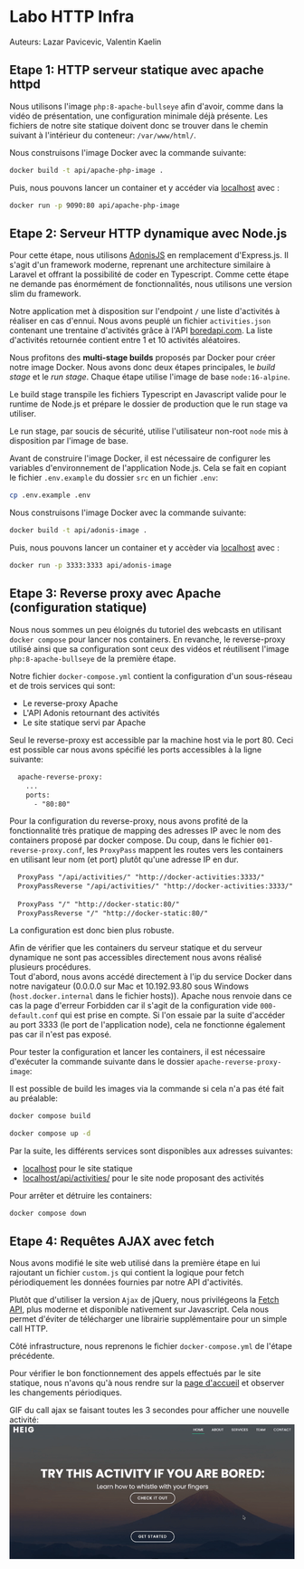 # Labo HTTP Infra

Auteurs: Lazar Pavicevic, Valentin Kaelin

## Etape 1: HTTP serveur statique avec apache httpd

Nous utilisons l'image `php:8-apache-bullseye` afin d'avoir, comme dans la vidéo de présentation, une configuration minimale déjà présente.
Les fichiers de notre site statique doivent donc se trouver dans le chemin suivant à l'intérieur du conteneur: `/var/www/html/`.

Nous construisons l'image Docker avec la commande suivante:

```bash
docker build -t api/apache-php-image .
```

Puis, nous pouvons lancer un container et y accéder via [localhost](http://localhost:9090) avec :

```bash
docker run -p 9090:80 api/apache-php-image
```

## Etape 2: Serveur HTTP dynamique avec Node.js

Pour cette étape, nous utilisons [AdonisJS](https://adonisjs.com/) en remplacement d'Express.js. Il s'agit d'un framework moderne, reprenant une architecture similaire à Laravel et offrant la possibilité de coder en Typescript. Comme cette étape ne demande pas énormément de fonctionnalités, nous utilisons une version slim du framework.

Notre application met à disposition sur l'endpoint `/` une liste d'activités à réaliser en cas d'ennui. Nous avons peuplé un fichier `activities.json` contenant une trentaine d'activités grâce à l'API [boredapi.com](https://www.boredapi.com/).
La liste d'activités retournée contient entre 1 et 10 activités aléatoires.

Nous profitons des **multi-stage builds** proposés par Docker pour créer notre image Docker. Nous avons donc deux étapes principales, le _build stage_ et le _run stage_. Chaque étape utilise l'image de base `node:16-alpine`.

Le build stage transpile les fichiers Typescript en Javascript valide pour le runtime de Node.js et prépare le dossier de production que le run stage va utiliser.

Le run stage, par soucis de sécurité, utilise l'utilisateur non-root `node` mis à disposition par l'image de base.

Avant de construire l'image Docker, il est nécessaire de configurer les variables d'environnement de l'application Node.js. Cela se fait en copiant le fichier `.env.example` du dossier `src` en un fichier `.env`:

```bash
cp .env.example .env
```

Nous construisons l'image Docker avec la commande suivante:

```bash
docker build -t api/adonis-image .
```

Puis, nous pouvons lancer un container et y accèder via [localhost](http://localhost:3333) avec :

```bash
docker run -p 3333:3333 api/adonis-image
```

## Etape 3: Reverse proxy avec Apache (configuration statique)

Nous nous sommes un peu éloignés du tutoriel des webcasts en utilisant `docker compose` pour lancer nos containers. En revanche, le reverse-proxy utilisé ainsi que sa configuration sont ceux des vidéos et réutilisent l'image `php:8-apache-bullseye` de la première étape.

Notre fichier `docker-compose.yml` contient la configuration d'un sous-réseau et de trois services qui sont:

- Le reverse-proxy Apache
- L'API Adonis retournant des activités
- Le site statique servi par Apache

Seul le reverse-proxy est accessible par la machine host via le port 80. Ceci est possible car nous avons spécifié les ports accessibles à la ligne suivante:

```Docker
  apache-reverse-proxy:
    ...
    ports:
      - "80:80"
```

Pour la configuration du reverse-proxy, nous avons profité de la fonctionnalité très pratique de mapping des adresses IP avec le nom des containers proposé par docker compose. Du coup, dans le fichier `001-reverse-proxy.conf`, les `ProxyPass` mappent les routes vers les containers en utilisant leur nom (et port) plutôt qu'une adresse IP en dur.

```
  ProxyPass "/api/activities/" "http://docker-activities:3333/"
  ProxyPassReverse "/api/activities/" "http://docker-activities:3333/"

  ProxyPass "/" "http://docker-static:80/"
  ProxyPassReverse "/" "http://docker-static:80/"
```

La configuration est donc bien plus robuste.

Afin de vérifier que les containers du serveur statique et du serveur dynamique ne sont pas accessibles directement nous avons réalisé plusieurs procédures.  
Tout d'abord, nous avons accédé directement à l'ip du service Docker dans notre navigateur (0.0.0.0 sur Mac et 10.192.93.80 sous Windows (`host.docker.internal` dans le fichier hosts)). Apache nous renvoie dans ce cas la page d'erreur Forbidden car il s'agit de la configuration vide `000-default.conf` qui est prise en compte. Si l'on essaie par la suite d'accéder au port 3333 (le port de l'application node), cela ne fonctionne également pas car il n'est pas exposé.

Pour tester la configuration et lancer les containers, il est nécessaire d'exécuter la commande suivante dans le dossier `apache-reverse-proxy-image`:

Il est possible de build les images via la commande si cela n'a pas été fait au préalable:

```bash
docker compose build
```

```bash
docker compose up -d
```

Par la suite, les différents services sont disponibles aux adresses suivantes:

- [localhost](http://localhost) pour le site statique
- [localhost/api/activities/](http://localhost/api/activities/) pour le site node proposant des activités

Pour arrêter et détruire les containers:

```bash
docker compose down
```

## Etape 4: Requêtes AJAX avec fetch

Nous avons modifié le site web utilisé dans la première étape en lui rajoutant un fichier `custom.js` qui contient la logique pour fetch périodiquement les données fournies par notre API d'activités.

Plutôt que d'utiliser la version `Ajax` de jQuery, nous privilégeons la [Fetch API](https://developer.mozilla.org/en-US/docs/Web/API/Fetch_API/Using_Fetch), plus moderne et disponible nativement sur Javascript. Cela nous permet d'éviter de télécharger une librairie supplémentaire pour un simple call HTTP.

Côté infrastructure, nous reprenons le fichier `docker-compose.yml` de l'étape précédente.

Pour vérifier le bon fonctionnement des appels effectués par le site statique, nous n'avons qu'à nous rendre sur la [page d'accueil](http://localhost) et observer les changements périodiques.

GIF du call ajax se faisant toutes les 3 secondes pour afficher une nouvelle activité:
![ajax](figures/ajax.gif)
